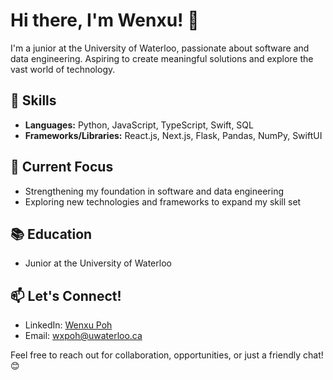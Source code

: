 # Hi there, I'm Wenxu! 👋

I'm a junior at the University of Waterloo, passionate about software and data engineering. Aspiring to create meaningful solutions and explore the vast world of technology.

## 🔧 Skills

- **Languages:** Python, JavaScript, TypeScript, Swift, SQL
- **Frameworks/Libraries:** React.js, Next.js, Flask, Pandas, NumPy, SwiftUI

## 🌱 Current Focus

- Strengthening my foundation in software and data engineering
- Exploring new technologies and frameworks to expand my skill set

## 📚 Education

- Junior at the University of Waterloo

## 📫 Let's Connect!

- LinkedIn: [Wenxu Poh](https://www.linkedin.com/in/wenxu-p-1833291ab/)
- Email: wxpoh@uwaterloo.ca

Feel free to reach out for collaboration, opportunities, or just a friendly chat! 😊
